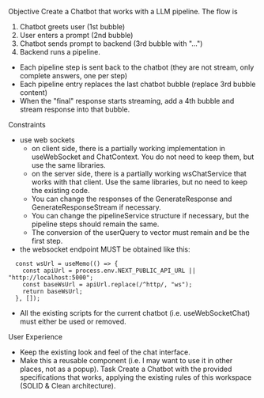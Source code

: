 Objective
Create a Chatbot that works with a LLM pipeline. The flow is 
1. Chatbot greets user (1st bubble)
2. User enters a prompt (2nd bubble)
3. Chatbot sends prompt to backend (3rd bubble with "...")
4. Backend runs a pipeline.
 - Each pipeline step is sent back to the chatbot (they are not stream, only complete answers, one per step)
 - Each pipeline entry replaces the last chatbot bubble (replace 3rd bubble content)
 - When the "final" response starts streaming, add a 4th bubble and stream response into that bubble.

 Constraints
 - use web sockets 
   - on client side, there is a partially working implementation in useWebSocket and ChatContext. You do not need to keep them, but use the same libraries.
   - on the server side, there is a partially working wsChatService that works with that client. Use the same libraries, but no need to keep the existing code. 
   - You can change the responses of the GenerateResponse and GenerateResponseStream if necessary.
   - You can change the pipelineService structure if necessary, but the pipeline steps should remain the same. 
   - The conversion of the userQuery to vector must remain and be the first step. 
- the websocket endpoint MUST be obtained like this:

```
  const wsUrl = useMemo(() => {
    const apiUrl = process.env.NEXT_PUBLIC_API_URL || "http://localhost:5000";
    const baseWsUrl = apiUrl.replace(/^http/, "ws");
    return baseWsUrl;
  }, []);
```
- All the existing scripts for the current chatbot (i.e. useWebSocketChat) must either be used or removed. 

User Experience
- Keep the existing look and feel of the chat interface.
- Make this a reusable component (i.e. I may want to use it in other places, not as a popup). 
Task
Create a Chatbot with the provided specifications that works, applying the existing rules of this workspace (SOLID & Clean architecture).